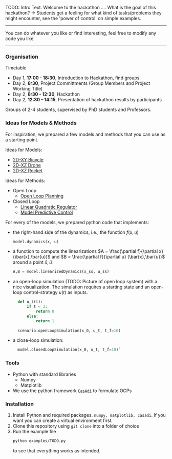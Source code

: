 TODO: Intro Text. Welcome to the hackathon ....
What is the goal of this hackathon? -> Students get a feeling for what kind of tasks/problems they might encounter, see the 'power of control' on simple examples.

---
You can do whatever you like or find interesting, feel free to modify any code you like.

----


### Organisation
Timetable
- Day 1, **17:00 - 18:30**, Introduction to Hackathon, find groups
- Day 2, **8:30**, Project Committments (Group Members and Project Working Title)
- Day 2, **8:30 - 12:30**, Hackathon
- Day 2, **12:30 – 14:15**, Presentation of hackathon results by participants

Groups of 2-4 students, supervised by PhD students and Professors.

### Ideas for Models & Methods

For inspiration, we prepared a few models and methods that you can use as a starting point. 

Ideas for Models:
- [2D-XY Bicycle](documentation/Scenario%20-%202D-XY%20Bicycle%20Control.md)
- [2D-XZ Drone](documentation/Scenario%20-%202D-XZ%20Drone%20Control.md)
- [2D-XZ Rocket](documentation/Scenario%20-%202D-XZ%20Rocket%20Control.md)

Ideas for Methods:
- Open Loop
	- [Open Loop Planning](documentation/Method%20-%20Open%20Loop%20Planning.md)
- Closed Loop
	- [Linear Quadratic Regulator](documentation/Method%20-%20LQR%20Controller.md)
	- [Model Predictive Control](documentation/Method%20-%20Model%20Predictive%20Control.md)
	
For every of the models, we prepared python code that implements:
- the right-hand side of the dynamics, i.e., the function $f(x,u)$
  ```python
  model.dynamics(x, u)
  ```
- a function to compute the linearizations $A = \frac{\partial f}{\partial x} (\bar{x},\bar{u})$ and $B = \frac{\partial f}{\partial u} (\bar{x},\bar{u})$ around a point $\bar{x}, \bar{u}$
  ```python
  A,B = model.linearizedDynamics(x_ss, u_ss)
  ```

- an open-loop simulation (TODO: Picture of open loop system) with a nice visualization. The simulation requires a starting state and an open-loop control-strategy $u(t)$ as inputs.
  ```python
	def u_t(t):
		if t < 3:
			return 0
		else:
			return 1
			
	scenario.openLoopSimulation(x_0, u_t, t_f=10)
	```
- a close-loop simulation:
  ```python
	model.closedLoopSimulation(x_0, u_t, t_f=10)`
	```


### Tools
- Python with standard libraries
	- Numpy
	- Matplotlib
- We use the python framework [`CasAdi`](https://web.casadi.org/) to formulate OCPs
### Installation

1. Install Python and required packages. `numpy, matplotlib, casadi`. If you want you can create a virtual environment first.
2. Clone this repository using `git clone` into a folder of choice
3. Run the example file
	```bash
	python examples/TODO.py
	```
	to see that everything works as intended.